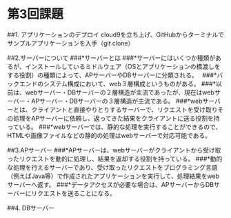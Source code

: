 # 第3回課題
##1.  アプリケーションのデプロイ
       cloud9を立ち上げ、GitHubからターミナルでサンプルアプリケーションを入手（git clone）
       
##2.サーバーについて
###*サーバーとは
###*サーバーにはいくつか種類があるが、インストールしているミドルウェア（OSとアプリケーションの橋渡しをする役割）の種類によって、APサーバーやDBサーバーに分類される。　
###*バックエンドのシステム構成において、web３層構成というものがある。
###*以前は、webサーバー・DBサーバーの２層構造が主流であったが、現在はwebサーバー・APサーバー・DBサーバーの３層構造が主流である。
###*webサーバーとは、クライアントと直接やりとりするサーバーで、リクエストを受け取りその処理をAPサーバーに依頼し、返ってきた結果をクライアントに送る役割を持っている。
###*webサーバーでは、静的な処理を実行することができるので、HTMLや画像ファイルなどの静的の処理はwebサーバーで対応可能である。

##3.APサーバー
###*APサーバーは、webサーバーがクライアントから受け取ったリクエストを動的に処理し、結果を返却する役割を持っている。
###*動的な処理を行えるサーバーであり、受け取ったリクエストをプログラミング言語（例えばJava等）で作成されたアプリケーションを実行して、処理結果をwebサーバーへ返す。
###*データアクセスが必要な場合は、APサーバーからDBサーバーにリクエストを送ることになる。
　
　

##4. DBサーバー
